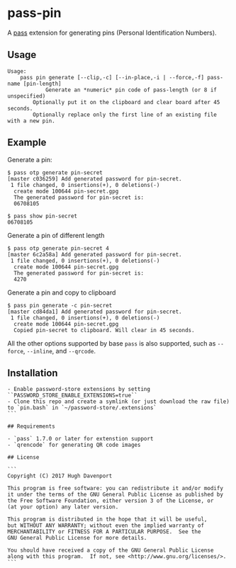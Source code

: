 # pass-pin

A [pass](https://www.passwordstore.org/) extension for generating
pins (Personal Identification Numbers).

## Usage

```
Usage:
    pass pin generate [--clip,-c] [--in-place,-i | --force,-f] pass-name [pin-length]
            Generate an *numeric* pin code of pass-length (or 8 if unspecified)
	    Optionally put it on the clipboard and clear board after 45 seconds.
	    Optionally replace only the first line of an existing file with a new pin.
```

## Example

Generate a pin:

```
$ pass otp generate pin-secret
[master c036259] Add generated password for pin-secret.
 1 file changed, 0 insertions(+), 0 deletions(-)
  create mode 100644 pin-secret.gpg
  The generated password for pin-secret is:
  06708105

$ pass show pin-secret
06708105
```

Generate a pin of different length

```
$ pass otp generate pin-secret 4
[master 6c2a58a] Add generated password for pin-secret.
 1 file changed, 0 insertions(+), 0 deletions(-)
  create mode 100644 pin-secret.gpg
  The generated password for pin-secret is:
  4270
```

Generate a pin and copy to clipboard
```
$ pass pin generate -c pin-secret
[master cd84da1] Add generated password for pin-secret.
 1 file changed, 0 insertions(+), 0 deletions(-)
  create mode 100644 pin-secret.gpg
  Copied pin-secret to clipboard. Will clear in 45 seconds.

```

All the other options supported by base `pass` is also supported, such as `--force`, `--inline`, and `--qrcode`.

## Installation

````
- Enable password-store extensions by setting ``PASSWORD_STORE_ENABLE_EXTENSIONS=true``
- Clone this repo and create a symlink (or just download the raw file) to `pin.bash` in `~/password-store/.extensions`
```

## Requirements

- `pass` 1.7.0 or later for extenstion support
- `qrencode` for generating QR code images

## License

```
Copyright (C) 2017 Hugh Davenport

This program is free software: you can redistribute it and/or modify
it under the terms of the GNU General Public License as published by
the Free Software Foundation, either version 3 of the License, or
(at your option) any later version.

This program is distributed in the hope that it will be useful,
but WITHOUT ANY WARRANTY; without even the implied warranty of
MERCHANTABILITY or FITNESS FOR A PARTICULAR PURPOSE.  See the
GNU General Public License for more details.

You should have received a copy of the GNU General Public License
along with this program.  If not, see <http://www.gnu.org/licenses/>.
```
